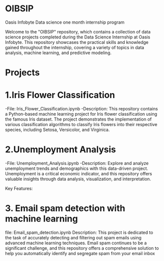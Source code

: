 # OIBSIP
Oasis Infobyte Data science one month internship program

Welcome to the "OIBSIP" repository, which contains a collection of data science projects completed during the Data Science Internship at Oasis Infobyte. This repository showcases the practical skills and knowledge gained throughout the internship, covering a variety of topics in data analysis, machine learning, and predictive modeling.

# Projects

# 1.Iris Flower Classification

-File: Iris_Flower_Classification.ipynb 
-Description: This repository contains a Python-based machine learning project for Iris flower classification using the famous Iris dataset. The project demonstrates the implementation of various classification algorithms to classify Iris flowers into their respective species, including Setosa, Versicolor, and Virginica.

# 2.Unemployment Analysis
   
-File: Unemployment_Analysis.ipynb
-Description: Explore and analyze unemployment trends and demographics with this data-driven project. Unemployment is a critical economic indicator, and this repository offers valuable insights through data analysis, visualization, and interpretation.

Key Features:

# 3. Email spam detection with machine learning 

  file: Email_spam_detection.ipynb
  Description: This project is dedicated to the task of accurately detecting and filtering out spam emails using advanced machine learning techniques. Email spam continues to be a significant challenge, and this repository offers a comprehensive solution to help you automatically identify and segregate spam from your email inbox
